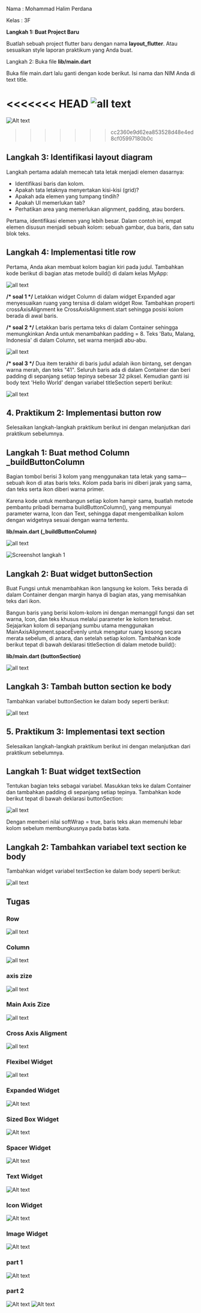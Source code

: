 Nama : Mohammad Halim Perdana

Kelas : 3F

**Langkah 1: Buat Project Baru**

Buatlah sebuah project flutter baru dengan nama **layout_flutter**. Atau sesuaikan style laporan praktikum yang Anda buat.

Langkah 2: Buka file **lib/main.dart**

Buka file main.dart lalu ganti dengan kode berikut. Isi nama dan NIM Anda di text title.

<<<<<<< HEAD
![all text](docs/pratikum1/1.PNG)
=======
![Alt text](docs/pratikum1/1.PNG)
>>>>>>> cc2360e9d62ea853528d48e4ed8cf05997180b0c

## **Langkah 3: Identifikasi layout diagram**

Langkah pertama adalah memecah tata letak menjadi elemen dasarnya:

- Identifikasi baris dan kolom.
- Apakah tata letaknya menyertakan kisi-kisi (grid)?
- Apakah ada elemen yang tumpang tindih?
- Apakah UI memerlukan tab?
- Perhatikan area yang memerlukan alignment, padding, atau borders.

Pertama, identifikasi elemen yang lebih besar. Dalam contoh ini, empat elemen disusun menjadi sebuah kolom: sebuah gambar, dua baris, dan satu blok teks.

## **Langkah 4: Implementasi title row**

Pertama, Anda akan membuat kolom bagian kiri pada judul. Tambahkan kode berikut di bagian atas metode build() di dalam kelas MyApp:

![all text](docs/pratikum1/2.PNG)

**/\* soal 1 \*/** Letakkan widget Column di dalam widget Expanded agar menyesuaikan ruang yang tersisa di dalam widget Row. Tambahkan properti crossAxisAlignment ke CrossAxisAlignment.start sehingga posisi kolom berada di awal baris.

**/\* soal 2 \*/** Letakkan baris pertama teks di dalam Container sehingga memungkinkan Anda untuk menambahkan padding = 8. Teks 'Batu, Malang, Indonesia' di dalam Column, set warna menjadi abu-abu.

![all text](docs/pratikum1/3.jpeg)

**/\* soal 3 \*/** Dua item terakhir di baris judul adalah ikon bintang, set dengan warna merah, dan teks "41". Seluruh baris ada di dalam Container dan beri padding di sepanjang setiap tepinya sebesar 32 piksel. Kemudian ganti isi body text 'Hello World' dengan variabel titleSection seperti berikut:

![all text](docs/pratikum1/4.jpeg)

##

## 4. Praktikum 2: Implementasi button row

Selesaikan langkah-langkah praktikum berikut ini dengan melanjutkan dari praktikum sebelumnya.

## **Langkah 1: Buat method Column \_buildButtonColumn**

Bagian tombol berisi 3 kolom yang menggunakan tata letak yang sama—sebuah ikon di atas baris teks. Kolom pada baris ini diberi jarak yang sama, dan teks serta ikon diberi warna primer.

Karena kode untuk membangun setiap kolom hampir sama, buatlah metode pembantu pribadi bernama buildButtonColumn(), yang mempunyai parameter warna, Icon dan Text, sehingga dapat mengembalikan kolom dengan widgetnya sesuai dengan warna tertentu.

**lib/main.dart (\_buildButtonColumn)**

![all text](docs/pratikum2/1.PNG)

![Screenshot langkah 1](docs/pratikum2/1.png)

## **Langkah 2: Buat widget buttonSection**

Buat Fungsi untuk menambahkan ikon langsung ke kolom. Teks berada di dalam Container dengan margin hanya di bagian atas, yang memisahkan teks dari ikon.

Bangun baris yang berisi kolom-kolom ini dengan memanggil fungsi dan set warna, Icon, dan teks khusus melalui parameter ke kolom tersebut. Sejajarkan kolom di sepanjang sumbu utama menggunakan MainAxisAlignment.spaceEvenly untuk mengatur ruang kosong secara merata sebelum, di antara, dan setelah setiap kolom. Tambahkan kode berikut tepat di bawah deklarasi titleSection di dalam metode build():

**lib/main.dart (buttonSection)**

![all text](docs/pratikum2/2.PNG)

## **Langkah 3: Tambah button section ke body**

Tambahkan variabel buttonSection ke dalam body seperti berikut:

![all text](docs/pratikum2/3.PNG)

## 5. Praktikum 3: Implementasi text section

Selesaikan langkah-langkah praktikum berikut ini dengan melanjutkan dari praktikum sebelumnya.

## **Langkah 1: Buat widget textSection**

Tentukan bagian teks sebagai variabel. Masukkan teks ke dalam Container dan tambahkan padding di sepanjang setiap tepinya. Tambahkan kode berikut tepat di bawah deklarasi buttonSection:

![all text](docs/pratikum3/1.PNG)

Dengan memberi nilai softWrap = true, baris teks akan memenuhi lebar kolom sebelum membungkusnya pada batas kata.

## **Langkah 2: Tambahkan variabel text section ke body**

Tambahkan widget variabel textSection ke dalam body seperti berikut:

![all text](docs/pratikum3/2.PNG)

## Tugas

### Row

![all text](docs/tugas/row.PNG)

### Column

![all text](docs/tugas/column.PNG)

### axis zize

![all text](docs/tugas/axisZize.PNG)

### Main Axis Zize

![all text](docs/tugas/axisAligment.PNG)

### Cross Axis Aligment

![all text](docs/tugas/crosAxisAligment.PNG)

### Flexibel Widget

![all text](docs/tugas/fexibleWidget.PNG)

### Expanded Widget

![Alt text](docs/tugas/expandedWidget.PNG)

### Sized Box Widget

![Alt text](docs/tugas/sizedBoxWidget.PNG)

### Spacer Widget

![Alt text](docs/tugas/spacerWidget.PNG)

### Text Widget

![Alt text](docs/tugas/textWidget.PNG)

### Icon Widget

![Alt text](docs/tugas/iconWidget.PNG)

### Image Widget

![Alt text](docs/tugas/iconWidget2.PNG)

### part 1

![Alt text](docs/tugas/part1.PNG)

### part 2

![Alt text](docs/tugas/part2.PNG)
![Alt text](docs/tugas/part2.PNG)
